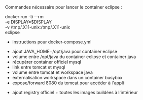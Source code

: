 Commandes nécessaire pour lancer le container eclipse : 

docker run -ti --rm \
       -e DISPLAY=$DISPLAY \
       -v /tmp/.X11-unix:/tmp/.X11-unix \
       eclipse

+ instructions pour docker-compose.yml

- ajout JAVA_HOME=/opt/java pour container eclipse
- volume entre /opt/java du container eclipse et container java
- récupérer container officiel mysql
- link entre tomcat et mysql
- volume entre tomcat et workspace java
- externalisation workspace dans un container busybox
- expose/forward 8080 du tomcat pour accéder à l'appli


+ ajout registry officiel + toutes les images buildées à l'intérieur
